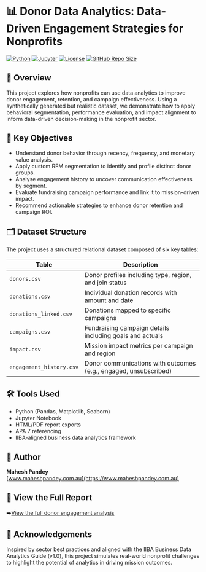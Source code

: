 # 📊 Donor Data Analytics: Data-Driven Engagement Strategies for Nonprofits

[![Python](https://img.shields.io/badge/built%20with-Python-blue?logo=python)](https://www.python.org/)
[![Jupyter](https://img.shields.io/badge/notebook-Jupyter-orange?logo=jupyter)](https://jupyter.org/)
[![License](https://img.shields.io/badge/license-MIT-green)](LICENSE)
[![GitHub Repo Size](https://img.shields.io/github/repo-size/MaheshPandey614/donor-data-analytics)](https://github.com/MaheshPandey614/donor-data-analytics)


## 🧭 Overview

This project explores how nonprofits can use data analytics to improve donor engagement, retention, and campaign effectiveness. Using a synthetically generated but realistic dataset, we demonstrate how to apply behavioral segmentation, performance evaluation, and impact alignment to inform data-driven decision-making in the nonprofit sector.

## 📌 Key Objectives

- Understand donor behavior through recency, frequency, and monetary value analysis.
- Apply custom RFM segmentation to identify and profile distinct donor groups.
- Analyse engagement history to uncover communication effectiveness by segment.
- Evaluate fundraising campaign performance and link it to mission-driven impact.
- Recommend actionable strategies to enhance donor retention and campaign ROI.

## 🗂️ Dataset Structure

The project uses a structured relational dataset composed of six key tables:

| Table | Description |
|-------|-------------|
| `donors.csv` | Donor profiles including type, region, and join status |
| `donations.csv` | Individual donation records with amount and date |
| `donations_linked.csv` | Donations mapped to specific campaigns |
| `campaigns.csv` | Fundraising campaign details including goals and actuals |
| `impact.csv` | Mission impact metrics per campaign and region |
| `engagement_history.csv` | Donor communications with outcomes (e.g., engaged, unsubscribed) |


## 🛠️ Tools Used

- Python (Pandas, Matplotlib, Seaborn)
- Jupyter Notebook
- HTML/PDF report exports
- APA 7 referencing
- IIBA-aligned business data analytics framework


## 👤 Author

**Mahesh Pandey**  
[www.maheshpandey.com.au](https://www.maheshpandey.com.au)


## 📎 View the Full Report

➡️[View the full donor engagement analysis](https://maheshpandey614.github.io/donor-data-analytics/)

## 🧠 Acknowledgements

Inspired by sector best practices and aligned with the IIBA Business Data Analytics Guide (v1.0), this project simulates real-world nonprofit challenges to highlight the potential of analytics in driving mission outcomes.


